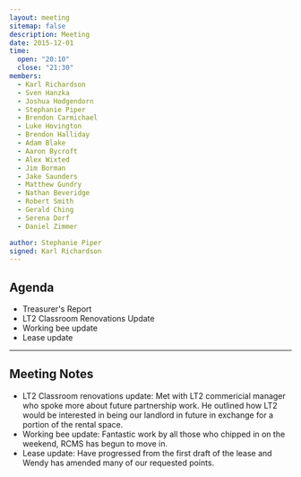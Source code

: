 ```yaml
---
layout: meeting
sitemap: false
description: Meeting
date: 2015-12-01
time:
  open: "20:10"
  close: "21:30"
members:
  - Karl Richardson
  - Sven Hanzka
  - Joshua Hodgendorn
  - Stephanie Piper
  - Brendon Carmichael
  - Luke Hovington
  - Brendon Halliday
  - Adam Blake
  - Aaron Bycroft
  - Alex Wixted
  - Jim Borman
  - Jake Saunders
  - Matthew Gundry
  - Nathan Beveridge
  - Robert Smith
  - Gerald Ching
  - Serena Dorf
  - Daniel Zimmer

author: Stephanie Piper
signed: Karl Richardson
---
```


## Agenda

  - Treasurer's Report
  - LT2 Classroom Renovations Update
  - Working bee update
  - Lease update

---

## Meeting Notes

- LT2 Classroom renovations update:  Met with LT2 commericial manager who spoke more about future partnership work.  He outlined how LT2 would be interested in being our landlord in future in exchange for a portion of the rental space. 
- Working bee update:  Fantastic work by all those who chipped in on the weekend, RCMS has begun to move in.  
- Lease update: Have progressed from the first draft of the lease and Wendy has amended many of our requested points. 
